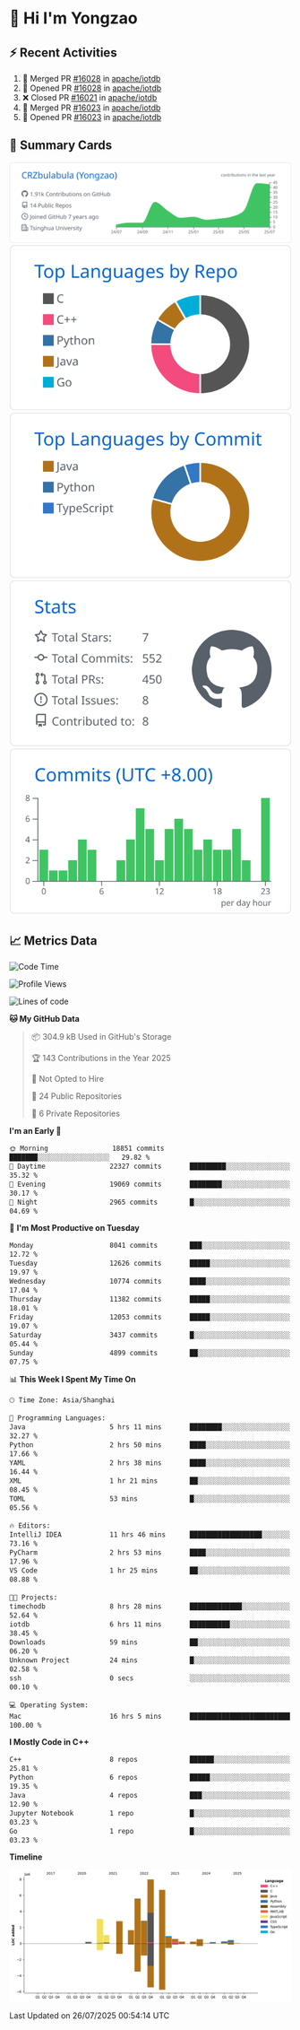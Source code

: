 # 👋 Hi I'm Yongzao

## ⚡ Recent Activities
<!--START_SECTION:activity-->
1. 🎉 Merged PR [#16028](https://github.com/apache/iotdb/pull/16028) in [apache/iotdb](https://github.com/apache/iotdb)
2. 💪 Opened PR [#16028](https://github.com/apache/iotdb/pull/16028) in [apache/iotdb](https://github.com/apache/iotdb)
3. ❌ Closed PR [#16021](https://github.com/apache/iotdb/pull/16021) in [apache/iotdb](https://github.com/apache/iotdb)
4. 🎉 Merged PR [#16023](https://github.com/apache/iotdb/pull/16023) in [apache/iotdb](https://github.com/apache/iotdb)
5. 💪 Opened PR [#16023](https://github.com/apache/iotdb/pull/16023) in [apache/iotdb](https://github.com/apache/iotdb)
<!--END_SECTION:activity-->

## 🎑 Summary Cards

[![](https://raw.githubusercontent.com/CRZbulabula/CRZbulabula/main/profile-summary-card-output/github/0-profile-details.svg)](https://github.com/vn7n24fzkq/github-profile-summary-cards)
[![](https://raw.githubusercontent.com/CRZbulabula/CRZbulabula/main/profile-summary-card-output/github/1-repos-per-language.svg)](https://github.com/vn7n24fzkq/github-profile-summary-cards) [![](https://raw.githubusercontent.com/CRZbulabula/CRZbulabula/main/profile-summary-card-output/github/2-most-commit-language.svg)](https://github.com/vn7n24fzkq/github-profile-summary-cards)
[![](https://raw.githubusercontent.com/CRZbulabula/CRZbulabula/main/profile-summary-card-output/github/3-stats.svg)](https://github.com/vn7n24fzkq/github-profile-summary-cards) [![](https://raw.githubusercontent.com/CRZbulabula/CRZbulabula/main/profile-summary-card-output/github/4-productive-time.svg)](https://github.com/vn7n24fzkq/github-profile-summary-cards)

## 📈 Metrics Data

<!--START_SECTION:waka-->
![Code Time](http://img.shields.io/badge/Code%20Time-1%2C090%20hrs%2048%20mins-blue)

![Profile Views](http://img.shields.io/badge/Profile%20Views-0-blue)

![Lines of code](https://img.shields.io/badge/From%20Hello%20World%20I%27ve%20Written-34.9%20million%20lines%20of%20code-blue)

**🐱 My GitHub Data** 

> 📦 304.9 kB Used in GitHub's Storage 
 > 
> 🏆 143 Contributions in the Year 2025
 > 
> 🚫 Not Opted to Hire
 > 
> 📜 24 Public Repositories 
 > 
> 🔑 6 Private Repositories 
 > 
**I'm an Early 🐤** 

```text
🌞 Morning                18851 commits       ███████░░░░░░░░░░░░░░░░░░   29.82 % 
🌆 Daytime                22327 commits       █████████░░░░░░░░░░░░░░░░   35.32 % 
🌃 Evening                19069 commits       ████████░░░░░░░░░░░░░░░░░   30.17 % 
🌙 Night                  2965 commits        █░░░░░░░░░░░░░░░░░░░░░░░░   04.69 % 
```
📅 **I'm Most Productive on Tuesday** 

```text
Monday                   8041 commits        ███░░░░░░░░░░░░░░░░░░░░░░   12.72 % 
Tuesday                  12626 commits       █████░░░░░░░░░░░░░░░░░░░░   19.97 % 
Wednesday                10774 commits       ████░░░░░░░░░░░░░░░░░░░░░   17.04 % 
Thursday                 11382 commits       █████░░░░░░░░░░░░░░░░░░░░   18.01 % 
Friday                   12053 commits       █████░░░░░░░░░░░░░░░░░░░░   19.07 % 
Saturday                 3437 commits        █░░░░░░░░░░░░░░░░░░░░░░░░   05.44 % 
Sunday                   4899 commits        ██░░░░░░░░░░░░░░░░░░░░░░░   07.75 % 
```


📊 **This Week I Spent My Time On** 

```text
🕑︎ Time Zone: Asia/Shanghai

💬 Programming Languages: 
Java                     5 hrs 11 mins       ████████░░░░░░░░░░░░░░░░░   32.27 % 
Python                   2 hrs 50 mins       ████░░░░░░░░░░░░░░░░░░░░░   17.66 % 
YAML                     2 hrs 38 mins       ████░░░░░░░░░░░░░░░░░░░░░   16.44 % 
XML                      1 hr 21 mins        ██░░░░░░░░░░░░░░░░░░░░░░░   08.45 % 
TOML                     53 mins             █░░░░░░░░░░░░░░░░░░░░░░░░   05.56 % 

🔥 Editors: 
IntelliJ IDEA            11 hrs 46 mins      ██████████████████░░░░░░░   73.16 % 
PyCharm                  2 hrs 53 mins       ████░░░░░░░░░░░░░░░░░░░░░   17.96 % 
VS Code                  1 hr 25 mins        ██░░░░░░░░░░░░░░░░░░░░░░░   08.88 % 

🐱‍💻 Projects: 
timechodb                8 hrs 28 mins       █████████████░░░░░░░░░░░░   52.64 % 
iotdb                    6 hrs 11 mins       ██████████░░░░░░░░░░░░░░░   38.45 % 
Downloads                59 mins             ██░░░░░░░░░░░░░░░░░░░░░░░   06.20 % 
Unknown Project          24 mins             █░░░░░░░░░░░░░░░░░░░░░░░░   02.58 % 
ssh                      0 secs              ░░░░░░░░░░░░░░░░░░░░░░░░░   00.10 % 

💻 Operating System: 
Mac                      16 hrs 5 mins       █████████████████████████   100.00 % 
```

**I Mostly Code in C++** 

```text
C++                      8 repos             ██████░░░░░░░░░░░░░░░░░░░   25.81 % 
Python                   6 repos             █████░░░░░░░░░░░░░░░░░░░░   19.35 % 
Java                     4 repos             ███░░░░░░░░░░░░░░░░░░░░░░   12.90 % 
Jupyter Notebook         1 repo              █░░░░░░░░░░░░░░░░░░░░░░░░   03.23 % 
Go                       1 repo              █░░░░░░░░░░░░░░░░░░░░░░░░   03.23 % 
```



**Timeline**

![Lines of Code chart](https://raw.githubusercontent.com/CRZbulabula/CRZbulabula/main/assets/bar_graph.png)


 Last Updated on 26/07/2025 00:54:14 UTC
<!--END_SECTION:waka-->


